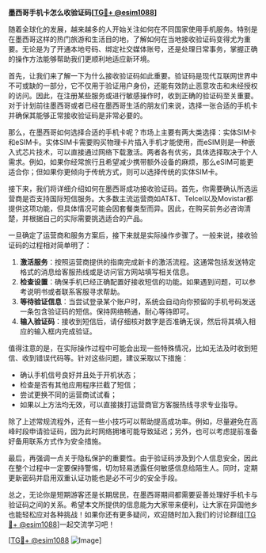 **墨西哥手机卡怎么收验证码[[TG💪+ @esim1088](https://t.me/s/esim1088)]**

随着全球化的发展，越来越多的人开始关注如何在不同国家使用手机服务。特别是在墨西哥这样的热门旅游和生活目的地，了解如何在当地接收验证码变得尤为重要。无论是为了开通本地号码、绑定社交媒体账号，还是处理日常事务，掌握正确的操作方法能够帮助我们更顺利地适应新环境。

首先，让我们来了解一下为什么接收验证码如此重要。验证码是现代互联网世界中不可或缺的一部分，它不仅用于验证用户身份，还能有效防止恶意攻击和未经授权的访问。因此，在注册某些服务或进行敏感操作时，收到正确的验证码至关重要。对于计划前往墨西哥或者已经在墨西哥生活的朋友们来说，选择一张合适的手机卡并确保其能够正常接收验证码是非常必要的。

那么，在墨西哥如何选择合适的手机卡呢？市场上主要有两大类选择：实体SIM卡和eSIM卡。实体SIM卡需要购买物理卡片插入手机才能使用，而eSIM则是一种嵌入式芯片技术，可以直接通过网络下载激活。两者各有优劣，具体选择取决于个人需求。例如，如果你经常旅行且希望减少携带额外设备的麻烦，那么eSIM可能更适合你；但如果你更倾向于传统方式，则可以选择传统的实体SIM卡。

接下来，我们将详细介绍如何在墨西哥成功接收验证码。首先，你需要确认所选运营商是否支持国际短信服务。大多数主流运营商如AT&T、Telcel以及Movistar都提供这项功能，但具体情况可能会因套餐类型而异。因此，在购买前务必咨询清楚，并根据自己的实际需要挑选适合的产品。

一旦确定了运营商和服务方案后，接下来就是实际操作步骤了。一般来说，接收验证码的过程相对简单明了：

1. **激活服务**：按照运营商提供的指南完成新卡的激活流程。这通常包括发送特定格式的消息给客服热线或是访问官方网站填写相关信息。
2. **检查设置**：确保手机已经正确配置好接收短信的功能。如果遇到问题，可以参考说明书或者联系客服寻求帮助。
3. **等待验证信息**：当尝试登录某个账户时，系统会自动向你预留的手机号码发送一条包含验证码的短信。保持网络畅通，耐心等待即可。
4. **输入验证码**：接收到短信后，请仔细核对数字是否准确无误，然后将其填入相应的输入框内完成验证。

值得注意的是，在实际操作过程中可能会出现一些特殊情况，比如无法及时收到短信、收到错误代码等。针对这些问题，建议采取以下措施：

- 确认手机信号良好并且处于开机状态；
- 检查是否有其他应用程序拦截了短信；
- 尝试更换不同的运营商试试看；
- 如果以上方法均无效，可以直接拨打运营商官方客服热线寻求专业指导。

除了上述常规流程外，还有一些小技巧可以帮助提高成功率。例如，尽量避免在高峰时段申请验证码，因为此时网络拥堵可能导致延迟；另外，也可以考虑提前准备好备用联系方式作为安全措施。

最后，再强调一点关于隐私保护的重要性。由于验证码涉及到个人信息安全，因此在整个过程中一定要保持警惕，切勿轻易透露任何敏感信息给陌生人。同时，定期更新密码并启用双重认证功能也是必不可少的安全手段。

总之，无论你是短期游客还是长期居民，在墨西哥期间都需要妥善处理好手机卡与验证码之间的关系。希望本文所提供的信息能为大家带来便利，让大家在异国他乡也能轻松应对各种挑战！如果你还有更多疑问，欢迎随时加入我们的讨论群组[[TG💪+ @esim1088](https://t.me/s/esim1088)]一起交流学习吧！

[[TG💪+ @esim1088](https://t.me/s/esim1088) ![Image](https://i.postimg.cc/4NQfJmqS/Snipaste-2025-05-13-00-14-12.png)]